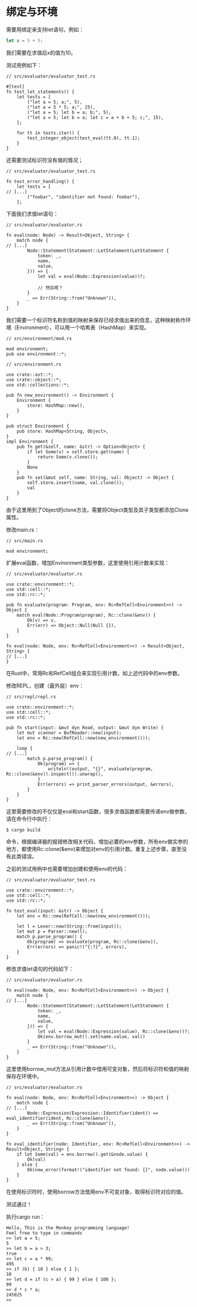 # 绑定与环境

需要用绑定来支持let语句，例如：
```js
let x = 5 + 5;
```
我们需要在求值后x的值为10。

测试用例如下：
```rust,noplaypen
// src/evaluator/evaluator_test.rs

#[test]
fn test_let_statements() {
    let tests = [
        ("let a = 5; a;", 5),
        ("let a = 5 * 5; a;", 25),
        ("let a = 5; let b = a; b;", 5),
        ("let a = 5; let b = a; let c = a + b + 5; c;", 15),
    ];

    for tt in tests.iter() {
        test_integer_object(test_eval(tt.0), tt.1);
    }
}
```

还需要测试标识符没有值的情况；
```rust,noplaypen
// src/evaluator/evaluator_test.rs

fn test_error_handling() {
    let tests = [
// [...]
        ("foobar", "identifier not found: foobar"),
    ];
```

下面我们求值let语句：
```rust,noplaypen
// src/evaluator/evaluator.rs

fn eval(node: Node) -> Result<Object, String> {
    match node {
// [...]
        Node::Statement(Statement::LetStatement(LetStatement {
            token: _,
            name,
            value,
        })) => {
            let val = eval(Node::Expression(value))?;

            // 然后呢？
        }
        _ => Err(String::from("Unknown")),
    }
}
```
我们需要一个标识符名称到值的映射来保存已经求值出来的信息，这种映射称作环境（Environment），可以用一个哈希表（HashMap）来实现。

```rust,noplaypen
// src/environment/mod.rs

mod environment;
pub use environment::*;
```

```rust,noplaypen
// src/environment.rs

use crate::ast::*;
use crate::object::*;
use std::collections::*;

pub fn new_environment() -> Environment {
    Environment {
        store: HashMap::new(),
    }
}

pub struct Environment {
    pub store: HashMap<String, Object>,
}
impl Environment {
    pub fn get(&self, name: &str) -> Option<Object> {
        if let Some(v) = self.store.get(name) {
            return Some(v.clone());
        }
        None
    }
    pub fn set(&mut self, name: String, val: Object) -> Object {
        self.store.insert(name, val.clone());
        val
    }
}

```
由于这里用到了Object的clone方法，需要将Object类型及其子类型都添加Clone属性。

修改main.rs：
```rust,noplaypen
// src/main.rs

mod environment;
```

扩展eval函数，增加Environment类型参数，这里使用引用计数来实现：
```rust,noplaypen
// src/evaluator/evaluator.rs

use crate::environment::*;
use std::cell::*;
use std::rc::*;

pub fn evaluate(program: Program, env: Rc<RefCell<Environment>>) -> Object {
    match eval(Node::Program(program), Rc::clone(&env)) {
        Ok(v) => v,
        Err(err) => Object::Null(Null {}),
    }
}

fn eval(node: Node, env: Rc<RefCell<Environment>>) -> Result<Object, String> {
// [...]
}
```
在Rust中，常用Rc和RefCell组合来实现引用计数，如上述代码中的env参数。

修改REPL，创建（最外层）env：
```rust,noplaypen
// src/repl/repl.rs

use crate::environment::*;
use std::cell::*;
use std::rc::*;

pub fn start(input: &mut dyn Read, output: &mut dyn Write) {
    let mut scanner = BufReader::new(input);
    let env = Rc::new(RefCell::new(new_environment()));

    loop {
// [...]    
        match p.parse_program() {
            Ok(program) => {
                writeln!(output, "{}", evaluate(program, Rc::clone(&env)).inspect()).unwrap(),
            }
            Err(errors) => print_parser_errors(output, &errors),
        }
    }
}
```
这里需要修改的不仅仅是eval和start函数，很多求值函数都需要传递env做参数，请在命令行中执行：
```
$ cargo build
```
命令，根据编译器的报错修改相关代码，增加必要的env参数，所有env做实参的地方，都使用Rc::clone(&env)来增加对env的引用计数。重复上述步骤，直至没有此类错误。

之前的测试用例中也需要增加创建和使用env的代码：
```rust,noplaypen
// src/evaluator/evaluator_test.rs

use crate::environment::*;
use std::cell::*;
use std::rc::*;

fn test_eval(input: &str) -> Object {
    let env = Rc::new(RefCell::new(new_environment()));

    let l = Lexer::new(String::from(input));
    let mut p = Parser::new(l);
    match p.parse_program() {
        Ok(program) => evaluate(program, Rc::clone(&env)),
        Err(errors) => panic!("{:?}", errors),
    }
}
```

修改求值let语句的代码如下：
```rust,noplaypen
// src/evaluator/evaluator.rs

fn eval(node: Node, env: Rc<RefCell<Environment>>) -> Object {
    match node {
// [...]
        Node::Statement(Statement::LetStatement(LetStatement {
            token: _,
            name,
            value,
        })) => {
            let val = eval(Node::Expression(value), Rc::clone(&env))?;
            Ok(env.borrow_mut().set(name.value, val))
        }
        _ => Err(String::from("Unknown")),
    }
}
```
这里使用borrow_mut方法从引用计数中借用可变对象，然后将标识符和值的映射保存在环境中。

```rust,noplaypen
// src/evaluator/evaluator.rs

fn eval(node: Node, env: Rc<RefCell<Environment>>) -> Object {
    match node {
// [...]
        Node::Expression(Expression::Identifier(ident)) => eval_identifier(ident, Rc::clone(&env)),
        _ => Err(String::from("Unknown")),
    }
}

fn eval_identifier(node: Identifier, env: Rc<RefCell<Environment>>) -> Result<Object, String> {
    if let Some(val) = env.borrow().get(&node.value) {
        Ok(val)
    } else {
        Ok(new_error(format!("identifier not found: {}", node.value)))
    }
}
```
在使用标识符时，使用borrow方法借用env不可变对象，取得标识符对应的值。

测试通过！

执行cargo run：
```
Hello, This is the Monkey programming language!
Feel free to type in commands
>> let a = 5;
5
>> let b = a > 3;
true
>> let c = a * 99;
495
>> if (b) { 10 } else { 1 };
10
>> let d = if (c > a) { 99 } else { 100 };
99
>> d * c * a;
245025
>> 
```
